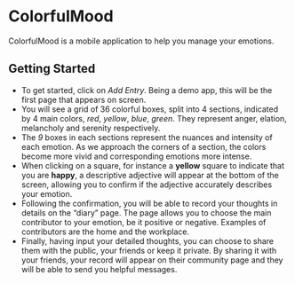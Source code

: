# ColorfulMood
ColorfulMood is a mobile application to help you manage your emotions.

## Getting Started
* To get started, click on *Add Entry*. Being a demo app, this will be the first page that appears on screen.
* You will see a grid of 36 colorful boxes, split into 4 sections, indicated by 4 main colors, 
  *red*, *yellow*, *blue*, *green*. They represent anger, elation, melancholy and serenity respectively.
* The *9* boxes in each sections represent the nuances and intensity of each emotion. 
  As we approach the corners of a section, the colors become more vivid
  and corresponding emotions more intense.
* When clicking on a square, for instance a **yellow** square to indicate that you are **happy**, 
  a descriptive adjective will appear at the bottom of the screen, allowing you to confirm if the 
  adjective accurately describes your emotion.
* Following the confirmation, you will be able to record your thoughts in details on the “diary” page. 
  The page allows you to choose the main contributor to your emotion, be it positive or negative. 
  Examples of contributors are the home and the workplace.
* Finally, having input your detailed thoughts, you can choose to share them with the public, 
  your friends or keep it private. By sharing it with your friends, your record will appear on their 
  community page and they will be able to send you helpful messages.

